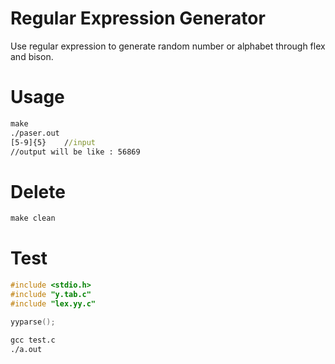 # Regular Expression Generator
Use regular expression to generate random number or alphabet through flex and bison.

# Usage
```cmd
make
./paser.out
[5-9]{5}	//input
//output will be like : 56869
```
# Delete
```cmd
make clean
```
# Test
```C
#include <stdio.h>
#include "y.tab.c"
#include "lex.yy.c"

yyparse();
```
```cmd
gcc test.c
./a.out
```
